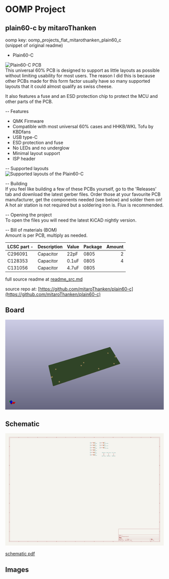 # OOMP Project  
## plain60-c  by mitaroThanken  
  
oomp key: oomp_projects_flat_mitarothanken_plain60_c  
(snippet of original readme)  
  
- Plain60-C  
  
![Plain60-C PCB](https://i.imgur.com/TpUcgKz.png)  
This universal 60% PCB is designed to support as little layouts as possible without limiting usability for most users. The reason I did this is because other PCBs made for this form factor usually have so many supported layouts that it could almost qualify as swiss cheese.  
  
It also features a fuse and an ESD protection chip to protect the MCU and other parts of the PCB.  
  
-- Features  
- QMK Firmware  
- Compatible with most universal 60% cases and HHKB/WKL Tofu by KBDfans  
- USB type-C  
- ESD protection and fuse  
- No LEDs and no underglow  
- Minimal layout support  
- ISP header  
  
-- Supported layouts  
![Supported layouts of the Plain60-C](https://i.imgur.com/dq04Csv.png)  
  
-- Building  
If you feel like building a few of these PCBs yourself, go to the 'Releases' tab and download the latest gerber files. Order those at your favourite PCB manufacturer, get the components needed (see below) and solder them on! A hot air station is not required but a soldering iron is. Flux is recommended.  
  
-- Opening the project  
To open the files you will need the latest KiCAD nightly version.  
  
-- Bill of materials (BOM)  
Amount is per PCB, multiply as needed.  
  
| LCSC part - | Description   | Value | Package  | Amount |  
| ----------- | ------------- | ----- | -------- | ------:|  
| C296091     | Capacitor     | 22pF  | 0805     | 2      |  
| C128353     | Capacitor     | 0.1uF | 0805     | 4      |  
| C131056     | Capacitor     | 4.7uF | 0805     |   
  full source readme at [readme_src.md](readme_src.md)  
  
source repo at: [https://github.com/mitaroThanken/plain60-c](https://github.com/mitaroThanken/plain60-c)  
## Board  
  
[![working_3d.png](working_3d_600.png)](working_3d.png)  
## Schematic  
  
[![working_schematic.png](working_schematic_600.png)](working_schematic.png)  
  
[schematic pdf](working_schematic.pdf)  
## Images  
